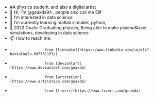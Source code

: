 - #A physics student, and also a digital artist
- 👋 Hi, I’m @geaxda94 , people also call me Elif
- 👀 I’m interested in data science
- 🌱 I’m currently learning matlab simulink, python, 
- 💞️ 2022 Goals: Graduating physics, Being able to make plasma&laser simulations, developing in data science
- 📫 How to reach me: 
-                     from [linkedin](https://www.linkedin.com/in/elif-bakkaloglu-607761157/)
-                     from [deviantart](https://www.deviantart.com/geaxda)
-                     from [artstation](https://www.artstation.com/geaxda)
-                     from [fiverr](https://www.fiverr.com/geaxda)

<!---
geaxda94/geaxda94 is a ✨ special ✨ repository because its `README.md` (this file) appears on your GitHub profile.
You can click the Preview link to take a look at your changes.
--->
